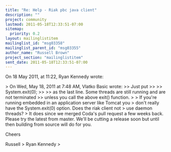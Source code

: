 ```yaml
---
title: "Re: Help - Riak pbc java client"
description: ""
project: community
lastmod: 2011-05-18T12:33:51-07:00
sitemap:
  priority: 0.2
layout: mailinglistitem
mailinglist_id: "msg03358"
mailinglist_parent_id: "msg03355"
author_name: "Russell Brown"
project_section: "mailinglistitem"
sent_date: 2011-05-18T12:33:51-07:00
---
```



On 18 May 2011, at 11:22, Ryan Kennedy  wrote:

&gt; On Wed, May 18, 2011 at 7:48 AM, Vlatko Basic  wrote:
&gt;&gt; Just put
&gt;&gt; 
&gt;&gt; System.exit(0);
&gt;&gt; 
&gt;&gt; as the last line. Some threads are still running and are not terminated
&gt;&gt; unless you call the above exit() function.
&gt; 
&gt; If you're running embedded in an application server like Tomcat you
&gt; don't really have the System.exit(0) option. Does the riak client not
&gt; use daemon threads?
&gt; 
It does since we merged Coda's pull request a few weeks back. Please try the 
latest from master. We'll be cutting a release soon but until then building 
from source will do for you. 

Cheers

Russell
&gt; Ryan Kennedy
&gt; 

